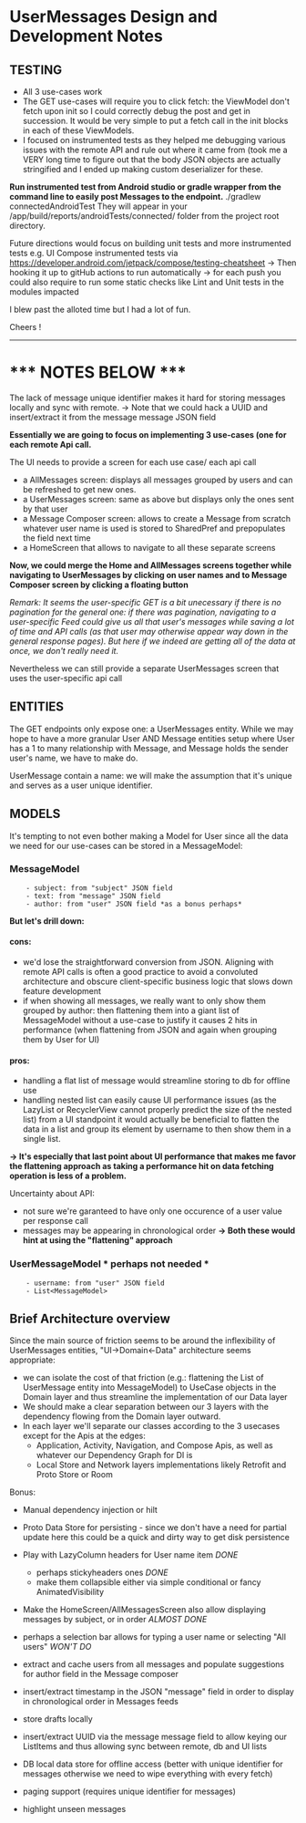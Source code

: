# UserMessages Design and Development Notes

## TESTING
- All 3 use-cases work
- The GET use-cases will require you to click fetch: the ViewModel don't fetch upon init so I could correctly debug the post and get in succession. It would be very simple to put a fetch call in the init blocks in each of these ViewModels.
- I focused on instrumented tests as they helped me debugging various issues with the remote API and rule out where it came from (took me a VERY long time to figure out that the body JSON objects are actually stringified and I ended up making custom deserializer for these.

**Run instrumented test from Android studio or gradle wrapper from the command line to easily post Messages to the endpoint.**
./gradlew connectedAndroidTest
They will appear in your /app/build/reports/androidTests/connected/ folder from the project root directory.

Future directions would focus on building unit tests and more instrumented tests e.g. UI Compose instrumented tests via https://developer.android.com/jetpack/compose/testing-cheatsheet 
-> Then hooking it up to gitHub actions to run automatically
-> for each push you could also require to run some static checks like Lint and Unit tests in the modules impacted

I blew past the alloted time but I had a lot of fun.

Cheers !

-------------------
# *** NOTES BELOW ***

The lack of message unique identifier makes it hard for storing messages locally and sync with remote.
-> Note that we could hack a UUID and insert/extract it from the message message JSON field

**Essentially we are going to focus on implementing 3 use-cases (one for each remote Api call.**

The UI needs to provide a screen for each use case/ each api call
- a AllMessages screen: displays all messages grouped by users and can be refreshed to get new ones.
- a UserMessages screen: same as above but displays only the ones sent by that user
- a Message Composer screen: allows to create a Message from scratch
	whatever user name is used is stored to SharedPref and prepopulates the field next time
- a HomeScreen that allows to navigate to all these separate screens

**Now, we could merge the Home and AllMessages screens together while navigating to UserMessages by clicking on user names and to
Message Composer screen by clicking a floating button**


*Remark: It seems the user-specific GET is a bit unecessary if there is no pagination for the general one:
	if there was pagination, navigating to a user-specific Feed could give us all that user's messages
	while saving a lot of time and API calls (as that user may otherwise appear way down in the general response pages).
	But here if we indeed are getting all of the data at once, we don't really need it.*

  Nevertheless we can still provide a separate UserMessages screen that uses the user-specific api call


## ENTITIES
  The GET endpoints only expose one: a UserMessages entity.
  While we may hope to have a more granular User AND Message entities setup where User has a 1 to many relationship with Message,
  and Message holds the sender user's name, we have to make do.
  
  UserMessage contain a name: we will make the assumption that it's unique and serves as a user unique identifier.
	

## MODELS
It's tempting to not even bother making a Model for User since all the data we need for our use-cases can be stored in a MessageModel:

  ### MessageModel
		- subject: from "subject" JSON field
	 	- text: from "message" JSON field
	 	- author: from "user" JSON field *as a bonus perhaps*

**But let's drill down:**
#### cons:
- we'd lose the straightforward conversion from JSON. Aligning with remote API calls is often a good practice to avoid a convoluted architecture and obscure client-specific business logic that slows down feature development
- if when showing all messages, we really want to only show them grouped by author: then flattening them into a giant list of MessageModel without a use-case to justify it causes 2 hits in performance (when flattening from JSON and again when grouping them by User for UI) 
#### pros:
- handling a flat list of message would streamline storing to db for offline use
- handling nested list can easily cause UI performance issues (as the LazyList or RecyclerView cannot properly predict the size of the nested list)
from a UI standpoint it would actually be beneficial to flatten the data in a list and group its element by username to then show them in a single list.

**-> It's especially that last point about UI performance that makes me favor the flattening approach as taking a performance hit on data fetching operation is less of a problem.**

Uncertainty about API:
- not sure we're garanteed to have only one occurence of a user value per response call
- messages may be appearing in chronological order
**-> Both these would hint at using the "flattening" approach**

### UserMessageModel * perhaps not needed *
		- username: from "user" JSON field
		- List<MessageModel>
  
## Brief Architecture overview
Since the main source of friction seems to be around the inflexibility of UserMessages entities, "UI->Domain<-Data" architecture seems appropriate:
- we can isolate the cost of that friction (e.g.: flattening the List of UserMessage entity into MessageModel) to UseCase objects in the Domain layer and thus streamline the implementation of our Data layer
- We should make a clear separation between our 3 layers with the dependency flowing from the Domain layer outward.
- In each layer we'll separate our classes according to the 3 usecases except for the Apis at the edges:
	- Application, Activity, Navigation, and Compose Apis, as well as whatever our Dependency Graph for DI is
	- Local Store and Network layers implementations likely Retrofit and Proto Store or Room


Bonus:
- Manual dependency injection or hilt 
- Proto Data Store for persisting - since we don't have a need for partial update here this could be a quick and dirty way to get disk persistence
- Play with LazyColumn headers for User name item *DONE*
	- perhaps stickyheaders ones *DONE*
	- make them collapsible either via simple conditional or fancy AnimatedVisibility

- Make the HomeScreen/AllMessagesScreen also allow displaying messages by subject, or in order *ALMOST DONE*
- perhaps a selection bar allows for typing a user name or selecting "All users" *WON'T DO*

- extract and cache users from all messages and populate suggestions for author field in the Message composer
- insert/extract timestamp in the JSON "message" field in order to display in chronological order in Messages feeds

- store drafts locally
- insert/extract UUID via the message message field to allow keying our ListItems and thus allowing sync between remote, db and UI lists
- DB local data store for offline access (better with unique identifier for messages otherwise we need to wipe everything with every fetch)
- paging support (requires unique identifier for messages)
- highlight unseen messages


